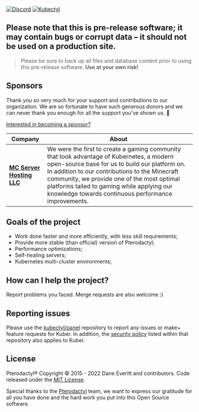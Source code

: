 [![Discord](https://img.shields.io/discord/1037366848737525790?label=Discord&logo=Discord&logoColor=white)](https://dsc.gg/kubectyl)
[![Kubectyl](https://img.shields.io/website?down_message=Offline&label=Discourse&logo=Discourse&up_message=Online&url=https%3A%2F%2Fdiscourse.kubectyl.org)](https://discourse.kubectyl.org/)

## Please note that this is pre-release software; it may contain bugs or corrupt data – it should not be used on a production site.
> Please be sure to back up all files and database content prior to using this pre-release software. <b>Use at your own risk!</b>

## Sponsors

Thank you so very much for your support and contributions to our organization. We are so fortunate to have such generous donors and we can never thank you enough for all the support you've shown us. :sparkling_heart:

[Interested in becoming a sponsor?](https://www.buymeacoffee.com/andrei0465/membership)

| Company | About |
| ------------- | ------------- |
| [**MC Server Hosting LLC**](https://mcserverhosting.net/) | We were the first to create a gaming community that took advantage of Kubernetes, a modern open-source base for us to build our platform on. In addition to our contributions to the Minecraft community, we provide one of the most optimal platforms tailed to gaming while applying our knowledge towards continuous performance improvements. |

## Goals of the project
- Work done faster and more efficiently, with less skill requirements;
- Provide more stable (than official) version of Pterodactyl;
- Performance optimizations;
- Self-healing servers;
- Kubernetes multi-cluster environments;

## How can I help the project?
Report problems you faced. Merge requests are also welcome :)

## Reporting issues

Please use the [kubectyl/panel](https://github.com/kubectyl/panel) repository to report any issues or make+
feature requests for Kuber. In addition, the [security policy](https://github.com/kubectyl/panel/security/policy) listed
within that repository also applies to Kuber.

## License
Pterodactyl® Copyright © 2015 - 2022 Dane Everitt and contributors.
Code released under the [MIT License](https://github.com/kubectyl/kuber/blob/develop/LICENSE).

Special thanks to the [Pterodactyl](https://github.com/pterodactyl) team, we want to express our gratitude for all you have done and the hard work you put into this Open Source software.